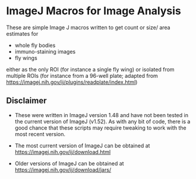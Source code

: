 # ImageJ Macros for Image Analysis
These are simple Image J macros written to get count or size/ area estimates for
- whole fly bodies
- immuno-staining images
- fly wings

either as the only ROI (for instance a single fly wing) or isolated from multiple ROIs (for instance from a 96-well plate; adapted from https://imagej.nih.gov/ij/plugins/readplate/index.html)

## Disclaimer
- These were written in ImageJ version 1.48 and have not been tested in the current version of ImageJ (v1.52). As with any bit of code, there is a good chance that these scripts may require tweaking to work with the most recent version. 

- The most current version of ImageJ can be obtained at https://imagej.nih.gov/ij/download.html

- Older versions of ImageJ can be obtained at https://imagej.nih.gov/ij/download/jars/



